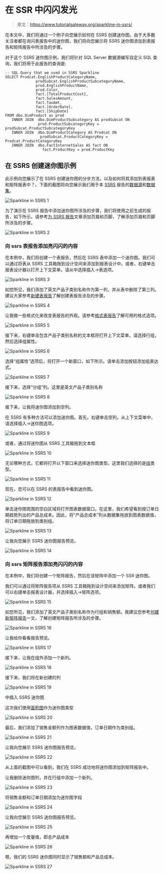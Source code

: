 # 在 SSR 中闪闪发光

> 原文：<https://www.tutorialgateway.org/sparkline-in-ssrs/>

在本文中，我们将通过一个例子向您展示如何在 SSRS 创建迷你图。由于大多数关注者都在询问表报告中的迷你图，我们将向您展示将 SSRS 迷你图添加到表报告和矩阵报告中所涉及的步骤。

对于这个 SSRS 迷你图示例，我们将针对 SQL Server 数据源编写自定义 SQL 查询，我们将用于此报告的查询是:

```
-- SQL Query that we used in SSRS Sparkline
SELECT Prodcat.EnglishProductCategoryName,
              prodSubcat.EnglishProductSubcategoryName,  
              prod.EnglishProductName, 
              prod.Color, 
              fact.[TotalProductCost],
              fact.SalesAmount, 
              fact.TaxAmt,
              fact.[OrderDate],
              fact.[ShipDate] 
FROM dbo.DimProduct as prod 
   INNER JOIN  dbo.DimProductSubcategory AS prodSubcat ON 
               prod.ProductSubcategoryKey = prodSubcat.ProductSubcategoryKey 
   INNER JOIN  dbo.DimProductCategory AS Prodcat ON 
                prodSubcat.ProductCategoryKey = Prodcat.ProductCategoryKey 
   INNER JOIN  dbo.FactInternetSales AS fact ON 
                 fact.ProductKey = prod.ProductKey
```

## 在 SSRS 创建迷你图示例

此示例向您展示了在 SSRS 创建迷你图的分步方法，以及如何将其添加到表报表和矩阵报表中？。下面的截图将向您展示我们用于本 [SSRS](https://www.tutorialgateway.org/ssrs/) 报告的[数据源](https://www.tutorialgateway.org/embedded-data-source-in-ssrs/)和[数据集](https://www.tutorialgateway.org/embedded-dataset-in-ssrs/)。

![Sparkline in SSRS 1](img/b97969a80cf746529baf93a8f841d4c4.png)

为了演示在 SSRS 报告中添加迷你图所涉及的步骤，我们将使用之前生成的报告，如下所示。请参考[为 SSRS 报告](https://www.tutorialgateway.org/add-headers-and-footers-to-ssrs-report/)文章添加页眉和页脚，了解添加页眉和页脚所涉及的步骤。

![Sparkline in SSRS 2](img/013cb45e791d7f10fc4fea34a7255381.png)

### 向 ssrs 表报告添加亮闪闪的内容

在本例中，我们将创建一个表报告，然后在 SSRS 表中添加一个迷你图。我们可以通过将表从 SSRS 工具箱拖到设计空间来添加到报表设计中。或者，右键单击报表设计器以打开上下文菜单。请从中选择插入->表选项。

![Sparkline in SSRS 3](img/6498a2f1352360f59fc82f69b91c8e68.png)

如您所见，我们添加了英文产品子类别名称作为第一列，并从表中删除了第三列。建议大家参考[新建表报告](https://www.tutorialgateway.org/ssrs-table-report/)了解创建表报告涉及的步骤。

![Sparkline in SSRS 4](img/8fc2a1746e2d634eca8e97dff948190b.png)

让我做一些格式化来改变表报告的外观。请参考[格式表报告](https://www.tutorialgateway.org/format-table-report-in-ssrs/)了解可用的格式选项。

![Sparkline in SSRS 5](img/e7a93532b17f8dcc2aa19b609ab21095.png)

接下来，右键单击包含产品子类别名称的文本框将打开上下文菜单。请选择行组，然后选择组属性。

![Sparkline in SSRS 6](img/0660805dcef6954ac8986f693e3971b0.png)

选择“组属性”选项后，将打开一个新窗口，如下所示。请单击添加按钮添加组表达式。

![Sparkline in SSRS 7](img/f725b38d34a998f2996c7a88cb729ecb.png)

接下来，选择“分组”列。这里是英文产品子类别名称

![Sparkline in SSRS 8](img/a71fd5f7507c8df4afd43e50c3011e43.png)

接下来，让我将迷你图添加到空列。

在 SSRS 有多种方法可以添加迷你图。首先，右键单击空列。从上下文菜单中，请选择插入->迷你图选项。

![Sparkline in SSRS 9](img/3eb7c594dc37c342f245e8e74018bcd2.png)

或者，通过将迷你图从 SSRS 工具箱拖到文本框

![Sparkline in SSRS 10](img/a57a7d3908ad677f970f1c276b2954a2.png)

无论哪种方式，它都将打开以下窗口来选择迷你图类型。这里我们选择的是[线](https://www.tutorialgateway.org/line-chart-in-ssrs/)类型。

![Sparkline in SSRS 11](img/555170bab35c7f10a6fb12fb3f6826e5.png)

现在，您可以在 SSRS 的表报告中看到迷你图。

![Sparkline in SSRS 12](img/2fc3320e6d372ab90ed0de51cb5a5e5c.png)

单击迷你图周围的空白区域将打开图表数据窗口。在这里，我们希望看到按订单日期趋势列出的产品总成本。因此，将“产品总成本”列从数据集拖放到图表数据值，将订单日期拖放到类别组。

![Sparkline in SSRS 13](img/eb0da5b4ba7a9636c2bd18fcc55e930c.png)

让我向您展示 SSRS 迷你图报告预览。

![Sparkline in SSRS 14](img/0bdaad5da56f26fd39b574693ed4ed60.png)

### 向 ssrs 矩阵报告添加亮闪闪的内容

在本例中，我们将创建一个矩阵报告，然后在该矩阵中添加一个 SSR 迷你图。

我们可以通过将矩阵报告项从 SSRS 工具箱拖到设计空间来添加矩阵。或者我们可以右键单击报表设计器，并选择插入->矩阵选项。

![Sparkline in SSRS 15](img/931d88f73db1bfc6d277c893e7eb7ec0.png)

如您所见，我们添加了英文产品子类别名称作为行组和销售额。我建议您参考[创建新矩阵报告](https://www.tutorialgateway.org/ssrs-matrix-report/)一文，了解创建矩阵报告所涉及的步骤。

![Sparkline in SSRS 16](img/3f4e28ef64f0877dca35247685335297.png)

让我给你看看报告预览。

![Sparkline in SSRS 17](img/5fa551f69112bdce4cffd46dd3ef5c1e.png)

接下来，让我在组外添加一个新列。

![Sparkline in SSRS 18](img/ca4136ac374b03259bcf1b8506b62171.png)

接下来，我们将在新创建的列

![Sparkline in SSRS 19](img/d8f05d12d58585a7fad891dfa5b6c00e.png)

中插入 SSRS 迷你图

这次我们使用[面积图](https://www.tutorialgateway.org/area-chart-in-ssrs/)作为迷你图类型

![Sparkline in SSRS 20](img/5baf35f16fb5d1a0d46399f24f1d3a3b.png)

最后，我们添加了销售金额列作为图表数据值，订单日期作为类别组。

![Sparkline in SSRS 21](img/ec98eca936aed710ae92473ba073b4c8.png)

让我向您展示 SSRS 迷你图报告预览。

![Sparkline in SSRS 22](img/6175a209b5713614add5e43ea63c91cb.png)

从上面的截图中可以看到，我们在 SSRS 成功地将迷你图添加到矩阵报告中。

让我删除迷你图列，并在行组中添加一个新列。

![Sparkline in SSRS 23](img/b4e0ca216a8fb4f18208e3fe58750ccc.png)

将销售金额和订单日期添加为迷你图字段

![Sparkline in SSRS 24](img/8dc1f885ddee279391859c6578dc2bf2.png)

让我向您展示 SSRS 迷你图报告预览。

![Sparkline in SSRS 25](img/7628b88af2ccfb7858f5c4f540c2a67d.png)

再增加一个度量值，即总产品成本

![Sparkline in SSRS 26](img/e21546c2d197cedb83a10c2ea316ad5f.png)

嗯，我们的 SSRS 迷你图同时显示了销售额和产品总成本。

![Sparkline in SSRS 27](img/6e6e1a90f40077867f1563330ddc8ff6.png)